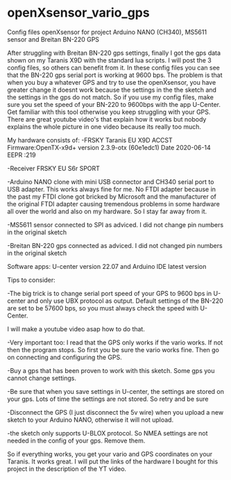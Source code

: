# openXsensor_vario_gps
Config files openXsensor for project Arduino NANO (CH340), MS5611 sensor and Breitan BN-220 GPS

After struggling with Breitan BN-220 gps settings, finally I got the gps data shown on my Taranis X9D with the standard lua scripts.
I will post the 3 config files, so others can benefit from it.
In these config files you can see that the BN-220 gps serial port is working at 9600 bps.
The problem is that when you buy a whatever GPS and try to use the openXsensor, you have greater change it doesnt work because the settings in the the sketch and the settings in the gps do not match.
So if you use my config files, make sure you set the speed of your BN-220 to 9600bps with the app U-Center. Get familiar with this tool otherwise you keep struggling with your GPS. There are great youtube video's that explain how it works but nobody explains the whole picture in one video because its really too much.

My hardware consists of:
-FRSKY Taranis EU X9D ACCST Firmware:OpenTX-x9d+ version 2.3.9-otx (60e1edc1) Date 2020-06-14  EEPR :219

-Receiver FRSKY EU S6r SPORT

-Arduino NANO clone with mini USB connector and CH340 serial port to USB adapter. This works always fine for me. No FTDI adapter because in the past my FTDI clone got bricked by Microsoft and the manufacturer of the original FTDI adapter causing tremendous problems in some hardware all over the world and also on my hardware. So I stay far away from it.

-MS5611 sensor connected to SPI as adviced. I did not change pin numbers in the original sketch

-Breitan BN-220 gps connected as adviced. I did not changed pin numbers in the original sketch

Software apps: U-center version 22.07 and Arduino IDE latest version

Tips to consider:

-The big trick is to change serial port speed of your GPS to 9600 bps in U-center and only use UBX protocol as output. Default settings of the BN-220 are set to be 57600 bps, so you must always check the speed with U-Center.

I will make a youtube video asap how to do that.

-Very important too: I read that the GPS only works if the vario works. If not then the program stops. So first you be sure the vario works fine. Then go on connecting and configuring the GPS.

-Buy a gps that has been proven to work with this sketch. Some gps you cannot change settings.

-Be sure that when you save settings in U-center, the settings are stored on your gps. Lots of time the settings are not stored. So retry and be sure

-Disconnect the GPS (I just disconnect the 5v wire) when you upload a new sketch to your Arduino NANO, otherwise it will not upload.

-the sketch only supports U-BLOX protocol. So NMEA settings are not needed in the config of your gps. Remove them.

So if everything works, you get your vario and GPS coordinates on your Taranis. It works great.
I will put the links of the hardware I bought for this project in the description of the YT video.
